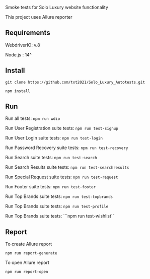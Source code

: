 
Smoke tests for Solo Luxury website functionality

This project uses Allure reporter

## Requirements
WebdriverIO: v.8

Node.js : 14^

## Install
```
git clone https://github.com/txt2021/Solo_Luxury_Autotests.git
```

```
npm install 
```

## Run
Run all tests: ```npm run wdio```


Run User Registration suite tests: ```npm run test-signup```


Run User Login suite tests: ```npm run test-login```


Run Password Recovery suite tests: ```npm run test-recovery```


Run Search suite tests: ```npm run test-search```


Run Search Results suite tests: ```npm run test-searchresults```


Run Special Request suite tests: ```npm run test-request```


Run Footer suite tests: ```npm run test-footer```


Run Top Brands suite tests: ```npm run test-topbrands```


Run Top Brands suite tests: ```npm run test-profile```


Run Top Brands suite tests: ```npm run test-wishlist``


## Report


To create Allure report

```
npm run report-generate
```

To open Allure report

```
npm run report-open
```